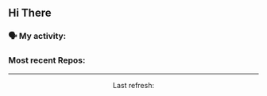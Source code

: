 ## Hi There

### 🗣 My activity:

<!--GITHUB_ACTIVITY:{"rows": 5}-->

### Most recent Repos:

<!--GITHUB_REPOS:{"rows": 4}-->

---

<p align="center">
  Last refresh: 
  <b><!--TIMESTAMP--></b>
</p>
